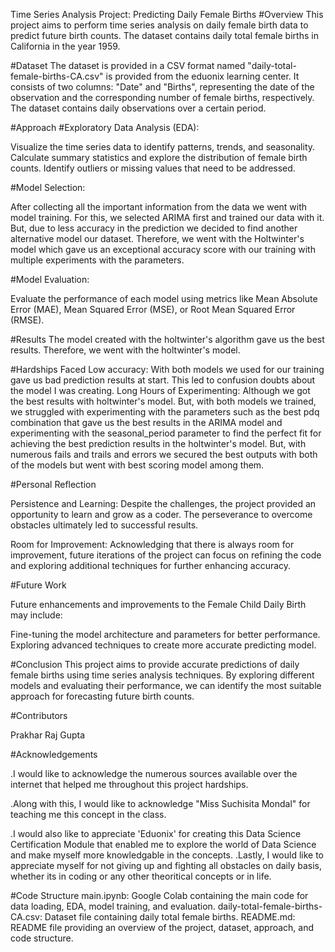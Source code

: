 Time Series Analysis Project: Predicting Daily Female Births
#Overview
This project aims to perform time series analysis on daily female birth data to predict future birth counts. The dataset contains daily total female births in California in the year 1959.

#Dataset
The dataset is provided in a CSV format named "daily-total-female-births-CA.csv" is provided from the eduonix learning center.
It consists of two columns: "Date" and "Births", representing the date of the observation and the corresponding number of female births, respectively.
The dataset contains daily observations over a certain period.

#Approach
#Exploratory Data Analysis (EDA):

Visualize the time series data to identify patterns, trends, and seasonality.
Calculate summary statistics and explore the distribution of female birth counts.
Identify outliers or missing values that need to be addressed.

#Model Selection:

After collecting all the important information from the data we went with model training. 
For  this, we selected ARIMA first and trained our data with it. But, due to less accuracy in the prediction we decided to find another alternative model our dataset. Therefore, we went with the Holtwinter's model which gave us an exceptional accuracy score with our training with multiple experiments with the parameters.

#Model Evaluation:

Evaluate the performance of each model using metrics like Mean Absolute Error (MAE), Mean Squared Error (MSE), or Root Mean Squared Error (RMSE).

#Results
The model created with the holtwinter's algorithm gave us the best results. Therefore, we went with the holtwinter's model. 

#Hardships Faced
Low accuracy: With both models we used for our training gave us bad prediction results at start. This led to confusion doubts about the model I was creating.
Long Hours of Experimenting: Although we got the best results with holtwinter's model. But, with both models we trained, we struggled with experimenting with the parameters such as the best pdq combination that gave us the best results in the ARIMA model and experimenting with the seasonal_period parameter to find the perfect fit for achieving the best prediction results in the holtwinter's model. But, with numerous fails and trails and errors we secured the best outputs with both of the models but went with best scoring model among them. 

#Personal Reflection

Persistence and Learning: Despite the challenges, the project provided an opportunity to learn and grow as a coder. The perseverance to overcome obstacles ultimately led to successful results.

Room for Improvement: Acknowledging that there is always room for improvement, future iterations of the project can focus on refining the code and exploring additional techniques for further enhancing accuracy.

#Future Work

Future enhancements and improvements to the Female Child Daily Birth may include:

Fine-tuning the model architecture and parameters for better performance. Exploring advanced techniques to create more accurate predicting model. 

#Conclusion
This project aims to provide accurate predictions of daily female births using time series analysis techniques. By exploring different models and evaluating their performance, we can identify the most suitable approach for forecasting future birth counts.

#Contributors

Prakhar Raj Gupta

#Acknowledgements

.I would like to acknowledge the numerous sources available over the internet that helped me throughout this project hardships.

.Along with this, I would like to acknowledge "Miss Suchisita Mondal" for teaching me this concept in the class.

.I would also like to appreciate 'Eduonix' for creating this Data Science Certification Module that enabled me to explore the world of Data Science and make myself more knowledgable in the concepts. .Lastly, I would like to appreciate myself for not giving up and fighting all obstacles on daily basis, whether its in coding or any other theoritical concepts or in life.

#Code Structure
main.ipynb: Google Colab containing the main code for data loading, EDA, model training, and evaluation.
daily-total-female-births-CA.csv: Dataset file containing daily total female births.
README.md: README file providing an overview of the project, dataset, approach, and code structure.



